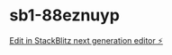 # sb1-88eznuyp

[Edit in StackBlitz next generation editor ⚡️](https://stackblitz.com/~/github.com/220aHKGT/sb1-88eznuyp)